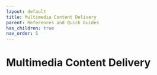 ```yaml
---
layout: default
title: Multimedia Content Delivery
parent: References and Quick Guides
has_children: true
nav_order: 5
---
```


# Multimedia Content Delivery
